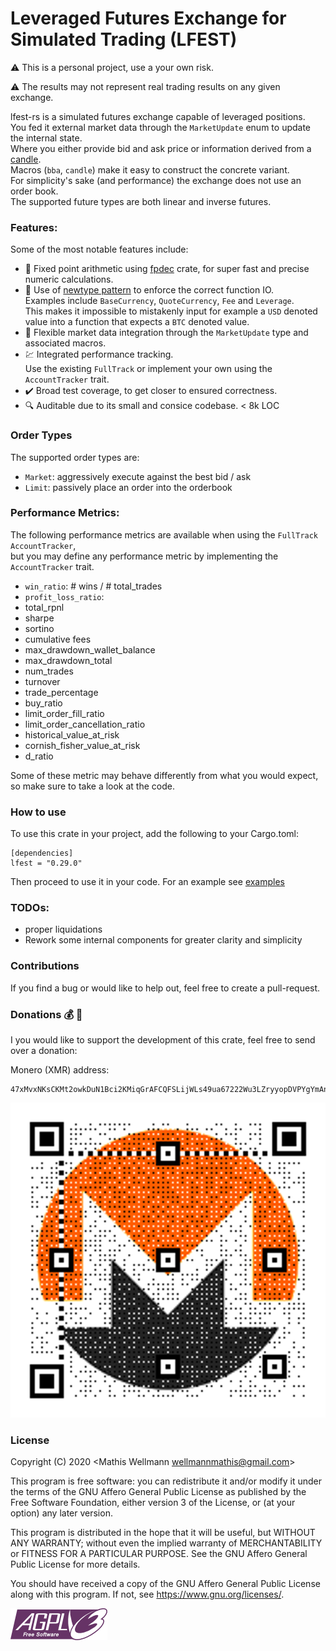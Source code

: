 # Leveraged Futures Exchange for Simulated Trading (LFEST)
:warning: This is a personal project, use a your own risk. 

:warning: The results may not represent real trading results on any given exchange. 

lfest-rs is a simulated futures exchange capable of leveraged positions.    
You fed it external market data through the `MarketUpdate` enum to update the internal state.  
Where you either provide bid and ask price or information derived from a [candle](https://github.com/MathisWellmann/trade_aggregation-rs).   
Macros (`bba`, `candle`) make it easy to construct the concrete variant.   
For simplicity's sake (and performance) the exchange does not use an order book.   
The supported future types are both linear and inverse futures.

### Features:
Some of the most notable features include:
- :currency_exchange: Fixed point arithmetic using [fpdec](https://github.com/mamrhein/fpdec.rs) crate, for super fast and precise numeric calculations.
- :brain: Use of [newtype pattern](https://doc.rust-lang.org/book/ch19-04-advanced-types.html) to enforce the correct function IO.   
Examples include `BaseCurrency`, `QuoteCurrency`, `Fee` and `Leverage`.   
This makes it impossible to mistakenly input for example a `USD` denoted value into a function that expects a `BTC` denoted value.    
- :satellite: Flexible market data integration through the `MarketUpdate` type and associated macros.   
- :chart: Integrated performance tracking.    
Use the existing `FullTrack` or implement your own using the `AccountTracker` trait.
- :heavy_check_mark: Broad test coverage, to get closer to ensured correctness.
- :mag: Auditable due to its small and consice codebase. < 8k LOC

### Order Types
The supported order types are:
- `Market`: aggressively execute against the best bid / ask
- `Limit`: passively place an order into the orderbook

### Performance Metrics:
The following performance metrics are available when using the `FullTrack` `AccountTracker`,   
but you may define any performance metric by implementing the `AccountTracker` trait.
- `win_ratio`: # wins / # total_trades
- `profit_loss_ratio`: 
- total_rpnl
- sharpe
- sortino
- cumulative fees
- max_drawdown_wallet_balance
- max_drawdown_total
- num_trades
- turnover
- trade_percentage
- buy_ratio
- limit_order_fill_ratio
- limit_order_cancellation_ratio
- historical_value_at_risk
- cornish_fisher_value_at_risk
- d_ratio

Some of these metric may behave differently from what you would expect, so make sure to take a look at the code.

### How to use
To use this crate in your project, add the following to your Cargo.toml:
```
[dependencies]
lfest = "0.29.0"
```

Then proceed to use it in your code.
For an example see [examples](examples/basic.rs)

### TODOs:
- proper liquidations
- Rework some internal components for greater clarity and simplicity

### Contributions
If you find a bug or would like to help out, feel free to create a pull-request.

### Donations :moneybag: :money_with_wings:
I you would like to support the development of this crate, feel free to send over a donation:

Monero (XMR) address:
```plain
47xMvxNKsCKMt2owkDuN1Bci2KMiqGrAFCQFSLijWLs49ua67222Wu3LZryyopDVPYgYmAnYkSZSz9ZW2buaDwdyKTWGwwb
```

![monero](img/monero_donations_qrcode.png)

### License
Copyright (C) 2020  <Mathis Wellmann wellmannmathis@gmail.com>

This program is free software: you can redistribute it and/or modify
it under the terms of the GNU Affero General Public License as published by
the Free Software Foundation, either version 3 of the License, or
(at your option) any later version.

This program is distributed in the hope that it will be useful,
but WITHOUT ANY WARRANTY; without even the implied warranty of
MERCHANTABILITY or FITNESS FOR A PARTICULAR PURPOSE.  See the
GNU Affero General Public License for more details.

You should have received a copy of the GNU Affero General Public License
along with this program.  If not, see <https://www.gnu.org/licenses/>.

![GNU AGPLv3](img/agplv3.png)
